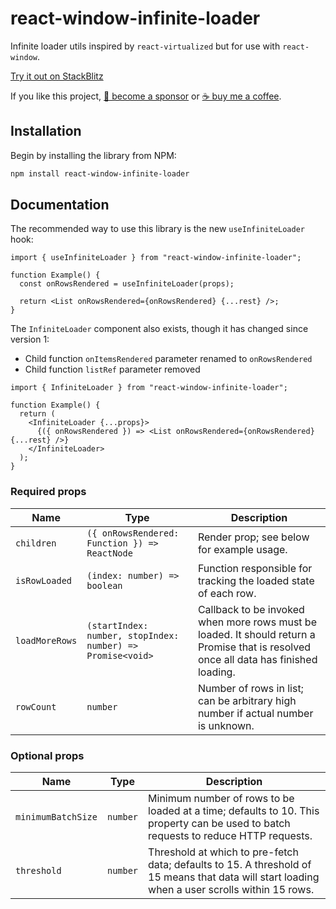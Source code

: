 # react-window-infinite-loader

Infinite loader utils inspired by `react-virtualized` but for use with `react-window`.

[Try it out on StackBlitz](https://stackblitz.com/edit/vitejs-vite-qafawqxm?file=src%2FApp.tsx)

If you like this project, [🎉 become a sponsor](https://github.com/sponsors/bvaughn/) or [☕ buy me a coffee](https://buymeacoffee.com/bvaughn).

## Installation

Begin by installing the library from NPM:

```sh
npm install react-window-infinite-loader
```

## Documentation

The recommended way to use this library is the new `useInfiniteLoader` hook:
```tsx
import { useInfiniteLoader } from "react-window-infinite-loader";

function Example() {
  const onRowsRendered = useInfiniteLoader(props);

  return <List onRowsRendered={onRowsRendered} {...rest} />;
}
```

The `InfiniteLoader` component also exists, though it has changed since version 1:
- Child function `onItemsRendered` parameter renamed to `onRowsRendered`
- Child function `listRef` parameter removed

```tsx
import { InfiniteLoader } from "react-window-infinite-loader";

function Example() {
  return (
    <InfiniteLoader {...props}>
      {({ onRowsRendered }) => <List onRowsRendered={onRowsRendered} {...rest} />}
    </InfiniteLoader>
  );
}
```

### Required props
| Name | Type | Description |
| --- | --- | --- |
| `children` | `({ onRowsRendered: Function }) => ReactNode` | Render prop; see below for example usage. |
| `isRowLoaded` | `(index: number) => boolean` | Function responsible for tracking the loaded state of each row. |
| `loadMoreRows` | `(startIndex: number, stopIndex: number) => Promise<void>` | Callback to be invoked when more rows must be loaded. It should return a Promise that is resolved once all data has finished loading. |
| `rowCount` | `number` | Number of rows in list; can be arbitrary high number if actual number is unknown. |

### Optional props
| Name | Type | Description |
| --- | --- | --- |
| `minimumBatchSize` | `number` | Minimum number of rows to be loaded at a time; defaults to 10. This property can be used to batch requests to reduce HTTP requests. |
| `threshold` | `number` | Threshold at which to pre-fetch data; defaults to 15. A threshold of 15 means that data will start loading when a user scrolls within 15 rows. |
